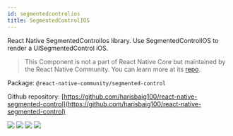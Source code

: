 ```yaml
---
id: segmentedcontrolios
title: SegmentedControlIOS
---
```


React Native SegmentedControlIos library. Use SegmentedControlIOS to render a UISegmentedControl iOS.

> This Component is not a part of React Native Core but maintained by the React Native Community. You can learn more at its [repo](https://github.com/harisbaig100/react-native-segmented-control).

Package: `@react-native-community/segmented-control`

Github repository: [https://github.com/harisbaig100/react-native-segmented-control](https://github.com/harisbaig100/react-native-segmented-control)

<div class="docs_badges">
<img src="https://img.shields.io/github/stars/react-native-community/react-native-segmented-control?style=social" />
<img src="https://img.shields.io/github/issues-pr-raw/react-native-community/react-native-segmented-control" />
<img src="https://img.shields.io/github/issues-raw/react-native-community/react-native-segmented-control" />
<img src="https://img.shields.io/npm/v/@react-native-community/segmented-control" />
</div>
